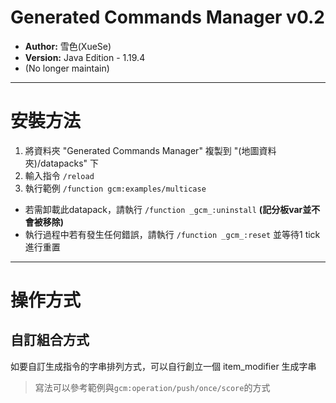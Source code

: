 # Generated Commands Manager v0.2
 
- **Author:** 雪色(XueSe)
- **Version:** Java Edition - 1.19.4
- (No longer maintain)

---

# 安裝方法

1. 將資料夾 "Generated Commands Manager" 複製到 "(地圖資料夾)/datapacks" 下
2. 輸入指令 `/reload`
3. 執行範例 `/function gcm:examples/multicase`

- 若需卸載此datapack，請執行 `/function _gcm_:uninstall` **(記分板var並不會被移除)**
- 執行過程中若有發生任何錯誤，請執行 `/function _gcm_:reset` 並等待1 tick進行重置

---

# 操作方式

## 自訂組合方式

如要自訂生成指令的字串排列方式，可以自行創立一個 item_modifier 生成字串

> 寫法可以參考範例與`gcm:operation/push/once/score`的方式
